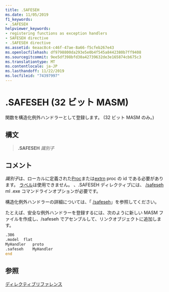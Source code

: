 ```yaml
---
title: .SAFESEH
ms.date: 11/05/2019
f1_keywords:
- .SAFESEH
helpviewer_keywords:
- registering functions as exception handlers
- SAFESEH directive
- .SAFESEH directive
ms.assetid: 6eaac8c4-c46f-47ae-8a66-f5cfeb267e43
ms.openlocfilehash: df9798800da293e5e0b4f545a8442380b7ff9408
ms.sourcegitcommit: 9ee5df398bfd30a42739632de3e165874cb675c3
ms.translationtype: MT
ms.contentlocale: ja-JP
ms.lasthandoff: 11/22/2019
ms.locfileid: "74397997"
---
```

# <a name="safeseh-32-bit-masm"></a>.SAFESEH (32 ビット MASM)

関数を構造化例外ハンドラーとして登録します。 (32 ビット MASM のみ。)

## <a name="syntax"></a>構文

> **.SAFESEH** *識別子*

## <a name="remarks"></a>コメント

*識別子*は、ローカルに定義された[Proc](../../assembler/masm/proc.md)または[extrn](../../assembler/masm/extrn.md) proc の id である必要があります。 [ラベル](../../assembler/masm/label-masm.md)は使用できません。 、.SAFESEH ディレクティブには、 [/safeseh](../../assembler/masm/ml-and-ml64-command-line-reference.md) ml .exe コマンドラインオプションが必要です。

構造化例外ハンドラーの詳細については、「 [/safeseh](../../build/reference/safeseh-image-has-safe-exception-handlers.md)」を参照してください。

たとえば、安全な例外ハンドラーを登録するには、次のように新しい MASM ファイルを作成し、/safeseh でアセンブルして、リンクオブジェクトに追加します。

```asm
.386
.model  flat
MyHandler   proto
.safeseh    MyHandler
end
```

## <a name="see-also"></a>参照

[ディレクティブリファレンス](directives-reference.md)
